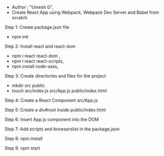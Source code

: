 -  Author : "Umesh G",
- Create React App using Webpack, Webpack Dev Server and Babel from scratch

Step 1: Create package.json file 
- npm init

Step 2: Install react and react-dom 
- npm i react react-dom , 
- npm i react react-scripts,
- npm install node-sass,

Step 3: Create directories and files for the project 
- mkdir src public
- touch src/index.js src/App.js public/index.html

Step 4: Create a React Component src/App.js

Step 5: Create a div#root inside public/index.html

Step 6: Insert App.js component into the DOM

Step 7: Add scripts and browserslist in the package.json

Step 8: npm install

Step 9: npm start